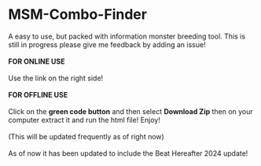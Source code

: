 # MSM-Combo-Finder
A easy to use, but packed with information monster breeding tool.  This is still in progress please give me feedback by adding an issue! <br> <br>
**FOR ONLINE USE**<br><br> Use the link on the right side!<br><br>
**FOR OFFLINE USE**<br><br> Click on the **green code button** and then select **Download Zip** then on your computer extract it and run the html file! Enjoy!
<br><br>
(This will be updated frequently as of right now)
<br><br>
As of now it has been updated to include the Beat Hereafter 2024 update! 